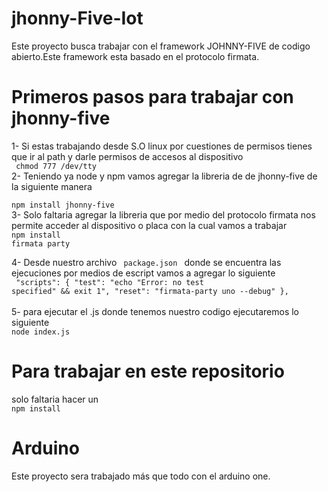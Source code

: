 # jhonny-Five-Iot 
 Este proyecto busca trabajar con el framework JOHNNY-FIVE  de codigo abierto.Este framework esta basado en el protocolo firmata.

# Primeros pasos para trabajar con jhonny-five 
1- Si estas trabajando desde S.O linux por cuestiones de permisos tienes que ir al path y darle permisos de accesos al dispositivo
<br>
<code> chmod 777 /dev/tty </code>
<br>
2- Teniendo ya node y npm vamos agregar la libreria de de jhonny-five de la siguiente manera 
<br>
<code> npm install jhonny-five </code>
<br>
3- Solo faltaria agregar la libreria que por medio del protocolo firmata nos permite acceder al dispositivo o placa con la cual vamos a trabajar 
<br>
<code>npm install firmata party  </code>

4- Desde nuestro archivo <code> package.json </code> donde se encuentra las ejecuciones por medios de escript vamos a agregar lo siguiente
<br>
<code>  "scripts": {
    "test": "echo \"Error: no test specified\" && exit 1",
    "reset": "firmata-party uno --debug"
  }, </code>
  <br>
  5- para ejecutar el .js donde tenemos nuestro codigo ejecutaremos lo siguiente
  <br>
  <code>node index.js  </code>
  
  # Para trabajar en este repositorio
  
  solo faltaria hacer un 
  <br>
  <code>npm install </code>
# Arduino  
 Este proyecto sera trabajado más que todo con el arduino one.
